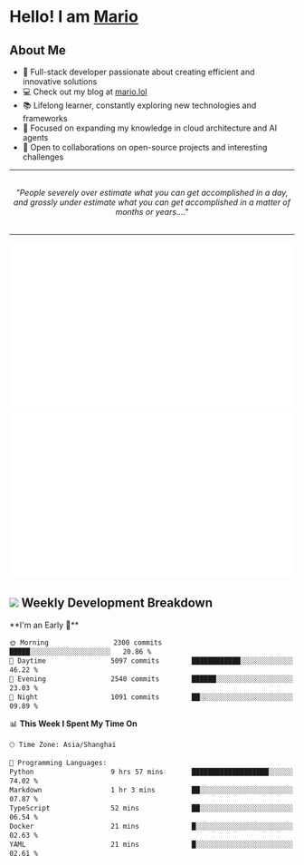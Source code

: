 <h1>Hello! I am <a href="https://github.com/mario1in">Mario</a></h1>

## About Me

- 🔭 Full-stack developer passionate about creating efficient and innovative solutions
- 💻 Check out my blog at [mario.lol](https://mario.lol)
- 📚 Lifelong learner, constantly exploring new technologies and frameworks
- 🌱 Focused on expanding my knowledge in cloud architecture and AI agents
- 🤝 Open to collaborations on open-source projects and interesting challenges

<hr/>
<br/>
<div align="center">
<i>"People severely over estimate what you can get accomplished in a day, and grossly under estimate what you can get accomplished in a matter of months or years...." </i>
</div>
<br/>
<hr/>

![overview](https://raw.githubusercontent.com/mario1in/mario1in/stats-output/generated/overview.svg)
![languages](https://raw.githubusercontent.com/mario1in/mario1in/stats-output/generated/languages.svg)

<h2 align="left">
  <a href="#"><img src="https://emojis.slackmojis.com/emojis/images/1643514062/184/nyancat_big.gif?1643514062" height="30"></a> Weekly Development Breakdown
</h2>
<!--START_SECTION:waka-->
**I'm an Early 🐤** 

```text
🌞 Morning                2300 commits        █████░░░░░░░░░░░░░░░░░░░░   20.86 % 
🌆 Daytime                5097 commits        ████████████░░░░░░░░░░░░░   46.22 % 
🌃 Evening                2540 commits        ██████░░░░░░░░░░░░░░░░░░░   23.03 % 
🌙 Night                  1091 commits        ██░░░░░░░░░░░░░░░░░░░░░░░   09.89 % 
```


📊 **This Week I Spent My Time On** 

```text
🕑︎ Time Zone: Asia/Shanghai

💬 Programming Languages: 
Python                   9 hrs 57 mins       ███████████████████░░░░░░   74.02 % 
Markdown                 1 hr 3 mins         ██░░░░░░░░░░░░░░░░░░░░░░░   07.87 % 
TypeScript               52 mins             ██░░░░░░░░░░░░░░░░░░░░░░░   06.54 % 
Docker                   21 mins             █░░░░░░░░░░░░░░░░░░░░░░░░   02.63 % 
YAML                     21 mins             █░░░░░░░░░░░░░░░░░░░░░░░░   02.61 % 
```


<!--END_SECTION:waka-->

